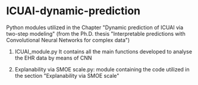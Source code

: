 # ICUAI-dynamic-prediction
Python modules utilized in the Chapter "Dynamic prediction of ICUAI via two-step modeling"  (from the Ph.D. thesis "Interpretable predictions with Convolutional Neural Networks for complex data")

1. ICUAI_module.py
It contains all the main functions developed to analyse the EHR data by means of CNN

2. Explanability via SMOE scale.py: module containing the code utilized in the section "Explanability via SMOE scale" 


